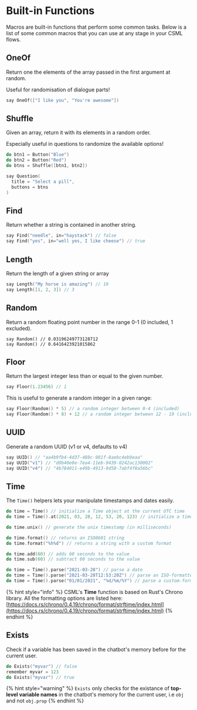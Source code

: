 # Built-in Functions

Macros are built-in functions that perform some common tasks. Below is a list of some common macros that you can use at any stage in your CSML flows.

## OneOf

Return one the elements of the array passed in the first argument at random.

Useful for randomisation of dialogue parts!

```cpp
say OneOf(["I like you", "You're awesome"])
```

## Shuffle

Given an array, return it with its elements in a random order.

Especially useful in questions to randomize the available options!

```cpp
do btn1 = Button("Blue")
do btn2 = Button("Red")
do btns = Shuffle([btn1, btn2])

say Question(
  title = "Select a pill",
  buttons = btns
)
```

## Find

Return whether a string is contained in another string.

```cpp
say Find("needle", in="haystack") // false
say Find("yes", in="well yes, I like cheese") // true
```

## Length

Return the length of a given string or array

```cpp
say Length("My horse is amazing") // 19
say Length([1, 2, 3]) // 3
```

## Random

Return a random floating point number in the range 0-1 (0 included, 1 excluded).

```
say Random() // 0.03196249773128712
say Random() // 0.6416423921015862
```

## Floor

Return the largest integer less than or equal to the given number.

```cpp
say Floor(1.23456) // 1
```

This is useful to generate a random integer in a given range:

```cpp
say Floor(Random() * 5) // a random integer between 0-4 (included)
say Floor(Random() * 8) + 12 // a random integer between 12 - 19 (included)
```

## UUID

Generate a random UUID (v1 or v4, defaults to v4)

```cpp
say UUID() // "aa4b9fb4-4d37-488c-981f-8aebc4eb9eaa"
say UUID("v1") // "d0b40e8e-7ea4-11eb-9439-0242ac130002"
say UUID("v4") // "4b784011-e49b-4913-9d58-7abf4f8a56bc"
```

## Time

The `Time()` helpers lets your manipulate timestamps and dates easily.&#x20;

```cpp
do time = Time() // initialize a Time object at the current UTC time
do time = Time().at(2021, 03, 28, 12, 53, 20, 123) // initialize a time object at 2021-03-28T12:53:20.123Z

do time.unix() // generate the unix timestamp (in milliseconds)

do time.format() // returns an ISO8601 string
do time.format("%h%d") // returns a string with a custom format

do time.add(60) // adds 60 seconds to the value
do time.sub(60) // subtract 60 seconds to the value

do time = Time().parse("2021-03-28") // parse a date
do time = Time().parse("2021-03-28T12:53:20Z") // parse an ISO-formatted string
do time = Time().parse("01/01/2021", "%d/%m/%Y") // parse a custom-formatted string
```

{% hint style="info" %}
CSML's **Time** function is based on Rust's Chrono library. All the formatting options are listed here: [https://docs.rs/chrono/0.4.19/chrono/format/strftime/index.html](https://docs.rs/chrono/0.4.19/chrono/format/strftime/index.html)
{% endhint %}

## Exists

Check if a variable has been saved in the chatbot's memory before for the current user.

```cpp
do Exists("myvar") // false
remember myvar = 123
do Exists("myvar") // true
```

{% hint style="warning" %}
`Exists` only checks for the existance of **top-level variable names** in the chatbot's memory for the current user, i.e `obj` and not `obj.prop`
{% endhint %}
